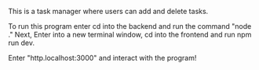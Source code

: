 This is a task manager where users can add and delete tasks. 

To run this program enter cd into the backend and run the command "node ."
Next, Enter into a new terminal window, cd into the frontend and run npm run dev.

Enter "http.localhost:3000" and interact with the program!
